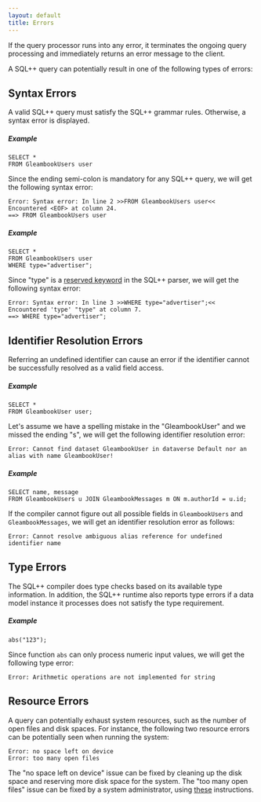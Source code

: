 ```yaml
---
layout: default
title: Errors
---
```


If the query processor runs into any error, it
terminates the ongoing query processing and
immediately returns an error message to the client.

A SQL++ query can potentially result in one of the following types of errors:

## <a id="Syntax_errors">Syntax Errors</a>
A valid SQL++ query must satisfy the SQL++ grammar rules.
Otherwise, a syntax error is displayed.

##### Example

    SELECT *
    FROM GleambookUsers user

Since the ending semi-colon is mandatory for any SQL++ query,
we will get the following syntax error:

    Error: Syntax error: In line 2 >>FROM GleambookUsers user<< Encountered <EOF> at column 24.
    ==> FROM GleambookUsers user

##### Example

    SELECT *
    FROM GleambookUsers user
    WHERE type="advertiser";

Since "type" is a [reserved keyword](#Reserved_keywords) in the SQL++ parser,
we will get the following syntax error:

    Error: Syntax error: In line 3 >>WHERE type="advertiser";<< Encountered 'type' "type" at column 7.
    ==> WHERE type="advertiser";


## <a id="Identifier_resolution_errors">Identifier Resolution Errors</a>
Referring an undefined identifier can cause an error if the identifier
cannot be successfully resolved as a valid field access.

##### Example

    SELECT *
    FROM GleambookUser user;

Let's assume we have a spelling mistake in the "GleambookUser" and we missed the ending "s",
we will get the following identifier resolution error:

    Error: Cannot find dataset GleambookUser in dataverse Default nor an alias with name GleambookUser!

##### Example

    SELECT name, message
    FROM GleambookUsers u JOIN GleambookMessages m ON m.authorId = u.id;

If the compiler cannot figure out all possible fields in
`GleambookUsers` and `GleambookMessages`,
we will get an identifier resolution error as follows:

    Error: Cannot resolve ambiguous alias reference for undefined identifier name


## <a id="Type_errors">Type Errors</a>

The SQL++ compiler does type checks based on its available type information.
In addition, the SQL++ runtime also reports type errors if a data model instance
it processes does not satisfy the type requirement.

##### Example

    abs("123");

Since function `abs` can only process numeric input values,
we will get the following type error:

    Error: Arithmetic operations are not implemented for string


## <a id="Resource_errors">Resource Errors</a>
A query can potentially exhaust system resources, such
as the number of open files and disk spaces.
For instance, the following two resource errors can be potentially seen when running the system:

    Error: no space left on device
    Error: too many open files

The "no space left on device" issue can be fixed by
cleaning up the disk space and reserving more disk space for the system.
The "too many open files" issue can be fixed by a system
administrator, using
[these](https://easyengine.io/tutorials/linux/increase-open-files-limit/) instructions.
